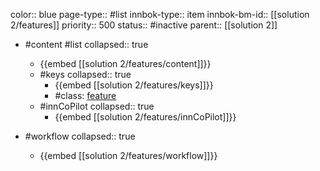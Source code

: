 color:: blue
page-type:: #list
innbok-type:: item
innbok-bm-id:: [[solution 2/features]]
priority:: 500
status:: #inactive
parent:: [[solution 2]]

- #content #list
  collapsed:: true
	- {{embed [[solution 2/features/content]]}}
  - #keys
    collapsed:: true
	  - {{embed [[solution 2/features/keys]]}}
	  - #class: [feature](https://go.innbok.com/#/page/innBoK%2Fclass%2Ffeature)
  - #innCoPilot
    collapsed:: true
	  - {{embed [[solution 2/features/innCoPilot]]}}

- #workflow
  collapsed:: true
	- {{embed [[solution 2/features/workflow]]}}


